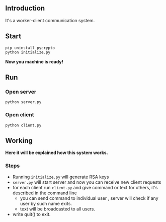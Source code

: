## Introduction
It's a worker-client communication system.

## Start
```
pip uninstall pycrypto
python initialize.py
```

**Now you machine is ready!**

## Run
### Open server
```
python server.py
```
### Open client
```
python client.py
```

## Working 
**Here it will be explained how this system works.**
### Steps
- Running `initialize.py` will generate RSA keys 
- `server.py` will start server and now you can receive new client requests
- for each client run `client.py` and give command or text for others, it's described in the command line
  - you can send command to individual user , server will check if any user by such name exits.
  - text will be broadcasted to all users.
- write quit() to exit. 